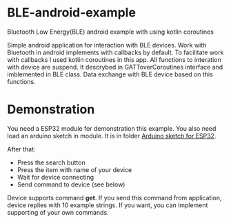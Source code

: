 # BLE-android-example
Bluetooth Low Energy(BLE) android example with using kotlin coroutines
 
Simple android application for interaction with BLE devices.
Work with Bluetooth in android implements with callbacks by default. 
To facilitate work with callbacks I used kotlin coroutines in this app.
All functions to interation with device are suspend. 
It descrybed in GATToverCoroutines interface and imblemented in BLE class.
Data exchange with BLE device based on this functions.

# Demonstration
You need a ESP32 module for demonstration this example.
You also need load an arduino sketch in module. It is in folder [Arduino sketch for ESP32](https://github.com/millerGrey/BLE-android-example/tree/master/Arduino%20sketch%20for%20ESP32).


After that:
- Press the search button
- Press the item with name of your device
- Wait for device connecting
- Send command to device (see below)

Device supports command **get**.
If you send this command from application, device replies with 10 example strings.
If you want, you can implement supporting of your own commands.

